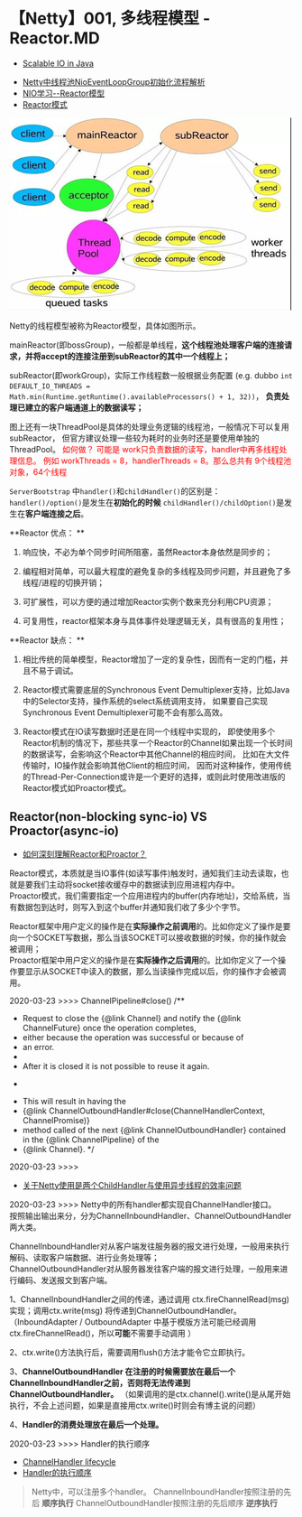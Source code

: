 # 【Netty】001, 多线程模型 - Reactor.MD
+ [Scalable IO in Java](http://gee.cs.oswego.edu/dl/cpjslides/nio.pdf)
- [Netty中线程池NioEventLoopGroup初始化流程解析](https://www.jianshu.com/p/2e3ae43dc4cb)
- [NIO学习--Reactor模型](https://blog.csdn.net/qq924862077/article/details/81026740)
- [Reactor模式](https://www.cnblogs.com/crazymakercircle/p/9833847.html)

![reactor-design-model](./images/reactor-design-model.jpg)  

Netty的线程模型被称为Reactor模型，具体如图所示。  

mainReactor(即bossGroup)，一般都是单线程，**这个线程池处理客户端的连接请求，并将accept的连接注册到subReactor的其中一个线程上；**

subReactor(即workGroup)，实际工作线程数一般根据业务配置
(e.g. dubbo `int DEFAULT_IO_THREADS = Math.min(Runtime.getRuntime().availableProcessors() + 1, 32))`，
**负责处理已建立的客户端通道上的数据读写；**  

图上还有一块ThreadPool是具体的处理业务逻辑的线程池，一般情况下可以复用subReactor，
但官方建议处理一些较为耗时的业务时还是要使用单独的ThreadPool。
<font color="red"> 如何做？ 可能是 work只负责数据的读写，handler中再多线程处理信息。
例如 workThreads = 8，handlerThreads = 8。那么总共有 9个线程池对象，64个线程</font>

`ServerBootstrap` 中`handler()`和`childHandler()`的区别是：  
`handler()/option()`是发生在**初始化的时候**
`childHandler()/childOption()`是发生在**客户端连接之后**。

**Reactor 优点：  **
1) 响应快，不必为单个同步时间所阻塞，虽然Reactor本身依然是同步的；

2) 编程相对简单，可以最大程度的避免复杂的多线程及同步问题，并且避免了多线程/进程的切换开销；

3) 可扩展性，可以方便的通过增加Reactor实例个数来充分利用CPU资源；

4) 可复用性，reactor框架本身与具体事件处理逻辑无关，具有很高的复用性；

**Reactor 缺点：  **
1) 相比传统的简单模型，Reactor增加了一定的复杂性，因而有一定的门槛，并且不易于调试。

2) Reactor模式需要底层的Synchronous Event Demultiplexer支持，比如Java中的Selector支持，操作系统的select系统调用支持，
如果要自己实现Synchronous Event Demultiplexer可能不会有那么高效。

3) Reactor模式在IO读写数据时还是在同一个线程中实现的，
即使使用多个Reactor机制的情况下，那些共享一个Reactor的Channel如果出现一个长时间的数据读写，会影响这个Reactor中其他Channel的相应时间，
比如在大文件传输时，IO操作就会影响其他Client的相应时间，
因而对这种操作，使用传统的Thread-Per-Connection或许是一个更好的选择，或则此时使用改进版的Reactor模式如Proactor模式。


## Reactor(non-blocking sync-io) VS Proactor(async-io)
- [如何深刻理解Reactor和Proactor？](https://www.zhihu.com/question/26943938)

Reactor模式，本质就是当IO事件(如读写事件)触发时，通知我们主动去读取，也就是要我们主动将socket接收缓存中的数据读到应用进程内存中。  
Proactor模式，我们需要指定一个应用进程内的buffer(内存地址)，交给系统，当有数据包到达时，则写入到这个buffer并通知我们收了多少个字节。

Reactor框架中用户定义的操作是在**实际操作之前调用**的。比如你定义了操作是要向一个SOCKET写数据，那么当该SOCKET可以接收数据的时候，你的操作就会被调用；  
Proactor框架中用户定义的操作是在**实际操作之后调用**的。比如你定义了一个操作要显示从SOCKET中读入的数据，那么当读操作完成以后，你的操作才会被调用。




2020-03-23 >>>> ChannelPipeline#close()
/**
 * Request to close the {@link Channel} and notify the {@link ChannelFuture} once the operation completes,
 * either because the operation was successful or because of
 * an error.
 *
 * After it is closed it is not possible to reuse it again.
 * <p>
 * This will result in having the
 * {@link ChannelOutboundHandler#close(ChannelHandlerContext, ChannelPromise)}
 * method called of the next {@link ChannelOutboundHandler} contained in the {@link ChannelPipeline} of the
 * {@link Channel}.
 */


2020-03-23 >>>> 
- [关于Netty使用是两个ChildHandler与使用异步线程的效率问题](https://segmentfault.com/q/1010000002800865)

2020-03-23 >>>>
Netty中的所有handler都实现自ChannelHandler接口。  
按照输出输出来分，分为ChannelInboundHandler、ChannelOutboundHandler两大类。

ChannelInboundHandler对从客户端发往服务器的报文进行处理，一般用来执行解码、读取客户端数据、进行业务处理等；  
ChannelOutboundHandler对从服务器发往客户端的报文进行处理，一般用来进行编码、发送报文到客户端。

1、ChannelInboundHandler之间的传递，通过调用 ctx.fireChannelRead(msg) 实现；调用ctx.write(msg) 将传递到ChannelOutboundHandler。
（InboundAdapter / OutboundAdapter 中基于模版方法可能已经调用 ctx.fireChannelRead()，所以**可能**不需要手动调用 ）

2、ctx.write()方法执行后，需要调用flush()方法才能令它立即执行。

3、**ChannelOutboundHandler 在注册的时候需要放在最后一个ChannelInboundHandler之前，否则将无法传递到ChannelOutboundHandler。**
（如果调用的是ctx.channel().write()是从尾开始执行，不会上述问题，如果是直接用ctx.write()时则会有博主说的问题）

4、**Handler的消费处理放在最后一个处理。**

2020-03-23 >>>> Handler的执行顺序
- [ChannelHandler lifecycle](https://www.jianshu.com/p/96a50869b527)
- [Handler的执行顺序](https://www.cnblogs.com/zeroone/p/8490930.html)

> Netty中，可以注册多个handler。
> ChannelInboundHandler按照注册的先后 **顺序执行**
> ChannelOutboundHandler按照注册的先后顺序 **逆序执行**